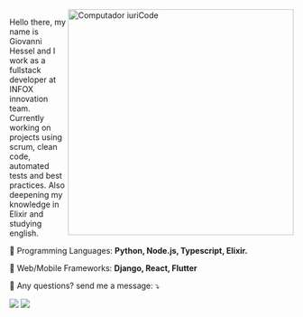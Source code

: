 <img src="https://raw.githubusercontent.com/MicaelliMedeiros/micaellimedeiros/master/image/computer-illustration.png" min-width="400px" max-width="400px" width="400px" align="right" alt="Computador iuriCode">

<p align="left"> 
  Hello there, my name is Giovanni Hessel and I work as a fullstack developer at INFOX innovation team. Currently working on projects using scrum, clean code, automated tests and best practices. Also deepening my knowledge in Elixir and studying english.
</p>

<p align="left">
  🦄 Programming Languages: <strong>Python, Node.js, Typescript, Elixir.</strong>
</p>

<p align="left">
  💼 Web/Mobile Frameworks: <strong>Django, React, Flutter</strong>
</p>

<p align="left">
  💌 Any questions? send me a message: ⤵️
</p>

<p align="left">
  <a href="https://www.linkedin.com/in/giovanni-garcia-hessel-137b1393/" alt="Linkedin">
  <img src="https://img.shields.io/badge/-Linkedin-0e76a8?style=flat-square&logo=Linkedin&logoColor=white&link=https://www.linkedin.com/in/giovanni-garcia-hessel-137b1393/" /></a>

  <a href="https://api.whatsapp.com/send?phone=5515988002099" alt="WhatsApp">
  <img src="https://img.shields.io/badge/-WhatsApp-25d366?style=flat-square&labelColor=25d366&logo=whatsapp&logoColor=white&link=https://api.whatsapp.com/send?phone=5515988002099"/></a>
</p>  
